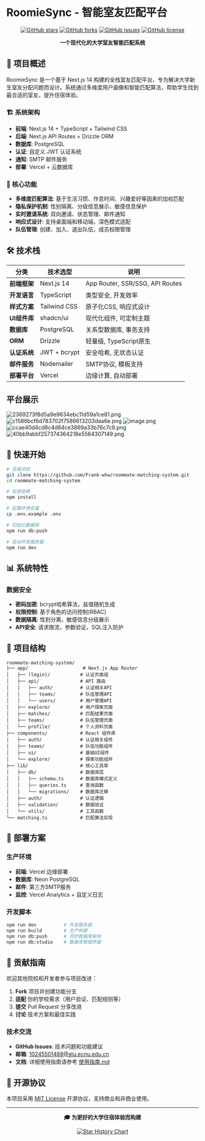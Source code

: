 # RoomieSync - 智能室友匹配平台

<div align="center">

[![GitHub stars](https://img.shields.io/github/stars/Frank-whw/roommate-matching-system?style=social)](https://github.com/Frank-whw/roommate-matching-system)
[![GitHub forks](https://img.shields.io/github/forks/Frank-whw/roommate-matching-system?style=social)](https://github.com/Frank-whw/roommate-matching-system)
[![GitHub issues](https://img.shields.io/github/issues/Frank-whw/roommate-matching-system)](https://github.com/Frank-whw/roommate-matching-system/issues)
[![GitHub license](https://img.shields.io/github/license/Frank-whw/roommate-matching-system)](https://github.com/Frank-whw/roommate-matching-system/blob/main/LICENSE)

**一个现代化的大学室友智能匹配系统**

</div>

## 🎯 项目概述

RoomieSync 是一个基于 Next.js 14 构建的全栈室友匹配平台，专为解决大学新生室友分配问题而设计。系统通过多维度用户画像和智能匹配算法，帮助学生找到最合适的室友，提升住宿体验。

### 🏗️ 系统架构

- **前端**: Next.js 14 + TypeScript + Tailwind CSS
- **后端**: Next.js API Routes + Drizzle ORM
- **数据库**: PostgreSQL
- **认证**: 自定义 JWT 认证系统
- **通知**: SMTP 邮件服务
- **部署**: Vercel + 云数据库

### 🚀 核心功能

- **多维度匹配算法**: 基于生活习惯、作息时间、兴趣爱好等因素的加权匹配
- **隐私保护机制**: 性别隔离、分级信息展示、敏感信息保护
- **实时邀请系统**: 双向邀请、状态管理、邮件通知
- **响应式设计**: 支持桌面端和移动端，深色模式适配
- **队伍管理**: 创建、加入、退出队伍，成员权限管理

## 🛠️ 技术栈

| 分类 | 技术选型 | 说明 |
|------|----------|------|
| **前端框架** | Next.js 14 | App Router, SSR/SSG, API Routes |
| **开发语言** | TypeScript | 类型安全, 开发效率 |
| **样式方案** | Tailwind CSS | 原子化CSS, 响应式设计 |
| **UI组件库** | shadcn/ui | 现代化组件, 可定制主题 |
| **数据库** | PostgreSQL | 关系型数据库, 事务支持 |
| **ORM** | Drizzle | 轻量级, TypeScript原生 |
| **认证系统** | JWT + bcrypt | 安全哈希, 无状态认证 |
| **邮件服务** | Nodemailer | SMTP协议, 模板支持 |
| **部署平台** | Vercel | 边缘计算, 自动部署 |

## 平台展示


![2369273f8d5a9e9634ebc11d59a1ce81.png](https://raw.githubusercontent.com/Frank-whw/img/main/blog/202508182320900.png)
![c1586bcf6d783702f7586613203daa6e.png](https://raw.githubusercontent.com/Frank-whw/img/main/blog/202508182321732.png)
![image.png](https://raw.githubusercontent.com/Frank-whw/img/main/blog/202508182321366.png)
![ccae40d4cd8c4d84ce3869a33b76c7c9.png](https://raw.githubusercontent.com/Frank-whw/img/main/blog/202508182321569.png)
![40bb9abbf257374364218e5564307149.png](https://raw.githubusercontent.com/Frank-whw/img/main/blog/202508182321070.png)


## 🚀 快速开始

```bash
# 克隆项目
git clone https://github.com/Frank-whw/roommate-matching-system.git
cd roommate-matching-system

# 安装依赖
npm install

# 配置环境变量 
cp .env.example .env

# 初始化数据库
npm run db:push

# 启动开发服务器
npm run dev
```

## 📊 系统特性

### 数据安全
- **密码加密**: bcrypt哈希算法，盐值随机生成
- **权限控制**: 基于角色的访问控制(RBAC)
- **数据隔离**: 性别分离，敏感信息分级展示
- **API安全**: 请求限流，参数验证，SQL注入防护

## 🔧 项目结构

```
roommate-matching-system/
├── app/                    # Next.js App Router
│   ├── (login)/           # 认证页面组
│   ├── api/               # API 路由
│   │   ├── auth/          # 认证相关API
│   │   ├── teams/         # 队伍管理API
│   │   └── users/         # 用户管理API
│   ├── explore/           # 用户探索页面
│   ├── matches/           # 匹配结果页面
│   ├── teams/             # 队伍管理页面
│   └── profile/           # 个人资料页面
├── components/            # React 组件库
│   ├── auth/              # 认证相关组件
│   ├── teams/             # 队伍功能组件
│   ├── ui/                # 基础UI组件
│   └── explore/           # 探索功能组件
├── lib/                   # 核心工具库
│   ├── db/                # 数据库层
│   │   ├── schema.ts      # 数据库模式定义
│   │   ├── queries.ts     # 查询函数
│   │   └── migrations/    # 数据库迁移
│   ├── auth/              # 认证逻辑
│   ├── validation/        # 数据验证
│   └── utils/             # 工具函数
└── matching.ts            # 匹配算法实现
```

## 🚀 部署方案

### 生产环境
- **前端**: Vercel 边缘部署
- **数据库**: Neon PostgreSQL
- **邮件**: 第三方SMTP服务
- **监控**: Vercel Analytics + 自定义日志

### 开发脚本
```bash
npm run dev          # 开发服务器
npm run build        # 生产构建
npm run db:push      # 同步数据库架构
npm run db:studio    # 数据库管理界面
```

## 🤝 贡献指南

欢迎其他院校和开发者参与项目改进：

1. **Fork** 项目并创建功能分支
2. **适配** 你的学校需求（用户验证、匹配规则等）
3. **提交** Pull Request 分享改进
4. **讨论** 技术方案和最佳实践

### 技术交流
- **GitHub Issues**: 技术问题和功能建议
- **邮箱**: [10245501488@stu.ecnu.edu.cn](mailto:10245501488@stu.ecnu.edu.cn)
- **文档**: 详细使用指南请参考 [使用指南.md](./使用指南.md)

## 📄 开源协议

本项目采用 [MIT License](LICENSE) 开源协议，支持商业和非商业使用。

---

<div align="center">

**🎓 为更好的大学住宿体验而构建**

[![Star History Chart](https://api.star-history.com/svg?repos=Frank-whw/roommate-matching-system&type=Date)](https://star-history.com/#Frank-whw/roommate-matching-system&Date)

</div>

